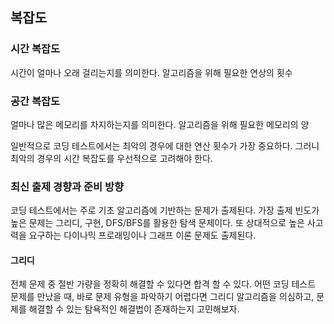 ## 복잡도

### 시간 복잡도
시간이 얼마나 오래 걸리는지를 의미한다.
알고리즘을 위해 필요한 연상의 횟수
### 공간 복잡도
얼마나 많은 메모리를 차지하는지를 의미한다.
알고리즘을 위해 필요한 메모리의 양

일반적으로 코딩 테스트에서는 최악의 경우에 대한 연산 횟수가 가장 중요하다.
그러니 최악의 경우의 시간 복잡도를 우선적으로 고려해야 한다.

### 최신 출제 경향과 준비 방향
코딩 테스트에서는 주로 기초 알고리즘에 기반하는 문제가 출제된다.
가장 출제 빈도가 높은 문제는 그리디, 구현, DFS/BFS를 활용한 탐색 문제이다.
또 상대적으로 높은 사고력을 요구하는 다이나믹 프로래밍이나 그래프 이론 문제도 출제된다.

#### 그리디
전체 문제 중 절반 가량을 정확히 해결할 수 있다면 합격 할 수 있다.
어떤 코딩 테스트 문제를 만났을 때, 바로 문제 유형을 파악하기 어렵다면 그리디 알고리즘을 의심하고,
문제를 해결할 수 있는 탐욕적인 해결법이 존재하는지 고민해보자.

